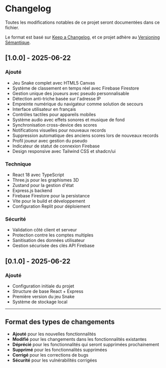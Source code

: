# Changelog

Toutes les modifications notables de ce projet seront documentées dans ce fichier.

Le format est basé sur [Keep a Changelog](https://keepachangelog.com/fr/1.0.0/),
et ce projet adhère au [Versioning Sémantique](https://semver.org/lang/fr/).

## [1.0.0] - 2025-06-22

### Ajouté
- Jeu Snake complet avec HTML5 Canvas
- Système de classement en temps réel avec Firebase Firestore
- Gestion unique des joueurs avec pseudo personnalisable
- Détection anti-triche basée sur l'adresse IP
- Empreinte numérique du navigateur comme solution de secours
- Interface utilisateur en français
- Contrôles tactiles pour appareils mobiles
- Système audio avec effets sonores et musique de fond
- Synchronisation cross-device des scores
- Notifications visuelles pour nouveaux records
- Suppression automatique des anciens scores lors de nouveaux records
- Profil joueur avec gestion du pseudo
- Indicateur de statut de connexion Firebase
- Design responsive avec Tailwind CSS et shadcn/ui

### Technique
- React 18 avec TypeScript
- Three.js pour les graphismes 3D
- Zustand pour la gestion d'état
- Express.js backend
- Firebase Firestore pour la persistance
- Vite pour le build et développement
- Configuration Replit pour déploiement

### Sécurité
- Validation côté client et serveur
- Protection contre les comptes multiples
- Sanitisation des données utilisateur
- Gestion sécurisée des clés API Firebase

## [0.1.0] - 2025-06-22

### Ajouté
- Configuration initiale du projet
- Structure de base React + Express
- Première version du jeu Snake
- Système de stockage local

---

## Format des types de changements

- **Ajouté** pour les nouvelles fonctionnalités
- **Modifié** pour les changements dans les fonctionnalités existantes
- **Déprécié** pour les fonctionnalités qui seront supprimées prochainement
- **Supprimé** pour les fonctionnalités supprimées
- **Corrigé** pour les corrections de bugs
- **Sécurité** pour les vulnérabilités corrigées